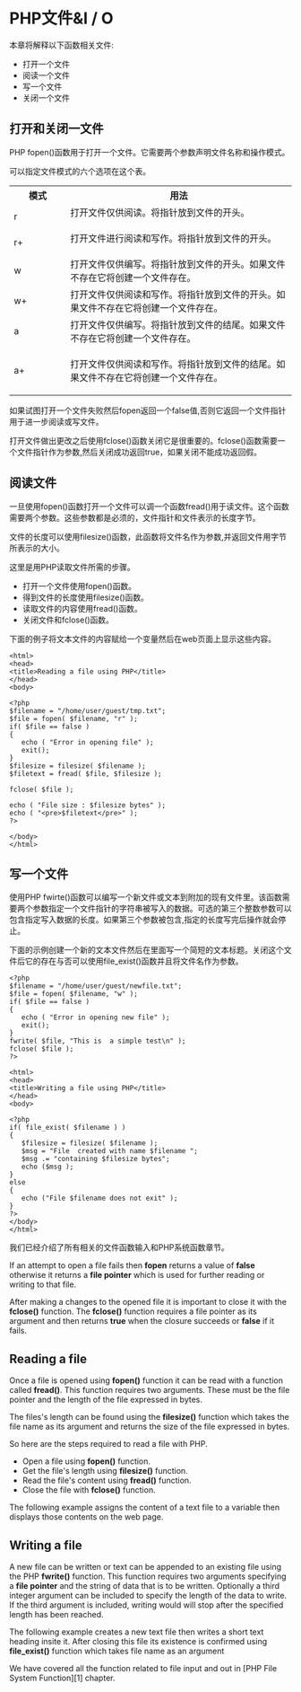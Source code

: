 # PHP文件&I / O
本章将解释以下函数相关文件:

* 打开一个文件
* 阅读一个文件
* 写一个文件
* 关闭一个文件


## 打开和关闭一文件
PHP fopen()函数用于打开一个文件。它需要两个参数声明文件名称和操作模式。

可以指定文件模式的六个选项在这个表。

<table class="table table-bordered">
<tr>
<th width="20%">
模式	
</th>
<th width="80%">
用法
</th>
</tr>
<tr>
<td>
r
</td>
<td>打开文件仅供阅读。将指针放到文件的开头。






</p>
</td>
</tr>
<tr>
<td>
r+
</td>
<td>
打开文件进行阅读和写作。将指针放到文件的开头。</p>
</td>
</tr>
<tr>
<td>
w
</td>
<td>
打开文件仅供编写。将指针放到文件的开头。如果文件不存在它将创建一个文件存在。
</td>
</tr>
<tr>
<td>
w+
</td>
<td>
打开文件仅供阅读和写作。将指针放到文件的开头。如果文件不存在它将创建一个文件存在。
</td>
</tr>
<tr>
<td>
a
</td>
<td>
打开文件仅供编写。将指针放到文件的结尾。如果文件不存在它将创建一个文件存在。
</td>
</tr>
<tr>
<td>
a+
</td>
<td>

打开文件仅供阅读和写作。将指针放到文件的结尾。如果文件不存在它将创建一个文件存在。
</td>
</tr>
</table>
如果试图打开一个文件失败然后fopen返回一个false值,否则它返回一个文件指针用于进一步阅读或写文件。

打开文件做出更改之后使用fclose()函数关闭它是很重要的。fclose()函数需要一个文件指针作为参数,然后关闭成功返回true，如果关闭不能成功返回假。

## 阅读文件
一旦使用fopen()函数打开一个文件可以调一个函数fread()用于读文件。这个函数需要两个参数。这些参数都是必须的，文件指针和文件表示的长度字节。

文件的长度可以使用filesize()函数，此函数将文件名作为参数,并返回文件用字节所表示的大小。

这里是用PHP读取文件所需的步骤。　　　　

* 打开一个文件使用fopen()函数。　　　　
* 得到文件的长度使用filesize()函数。　　　　
* 读取文件的内容使用fread()函数。　　　　
* 关闭文件和fclose()函数。


下面的例子将文本文件的内容赋给一个变量然后在web页面上显示这些内容。

	<html>
	<head>
	<title>Reading a file using PHP</title>
	</head>
	<body>
	
	<?php
	$filename = "/home/user/guest/tmp.txt";
	$file = fopen( $filename, "r" );
	if( $file == false )
	{
	   echo ( "Error in opening file" );
	   exit();
	}
	$filesize = filesize( $filename );
	$filetext = fread( $file, $filesize );
	
	fclose( $file );
	
	echo ( "File size : $filesize bytes" );
	echo ( "<pre>$filetext</pre>" );
	?>
	
	</body>
	</html>

## 写一个文件
使用PHP fwirte()函数可以编写一个新文件或文本到附加的现有文件里。该函数需要两个参数指定一个文件指针的字符串被写入的数据。可选的第三个整数参数可以包含指定写入数据的长度。如果第三个参数被包含,指定的长度写完后操作就会停止。

下面的示例创建一个新的文本文件然后在里面写一个简短的文本标题。关闭这个文件后它的存在与否可以使用file_exist()函数并且将文件名作为参数。

	<?php
	$filename = "/home/user/guest/newfile.txt";
	$file = fopen( $filename, "w" );
	if( $file == false )
	{
	   echo ( "Error in opening new file" );
	   exit();
	}
	fwrite( $file, "This is  a simple test\n" );
	fclose( $file );
	?>
	
	<html>
	<head>
	<title>Writing a file using PHP</title>
	</head>
	<body>
	
	<?php
	if( file_exist( $filename ) )
	{
	   $filesize = filesize( $filename );
	   $msg = "File  created with name $filename ";
	   $msg .= "containing $filesize bytes";
	   echo ($msg );
	}
	else
	{
	   echo ("File $filename does not exit" );
	}
	?>
	</body>
	</html>

我们已经介绍了所有相关的文件函数输入和PHP系统函数章节。






If an attempt to open a file fails then **fopen** returns a value of **false** otherwise it returns a **file pointer** which is used for further reading or writing to that file.

After making a changes to the opened file it is important to close it with the **fclose()** function. The **fclose()** function requires a file pointer as its argument and then returns **true** when the closure succeeds or **false** if it fails.

## Reading a file

Once a file is opened using **fopen()** function it can be read with a function called **fread()**. This function requires two arguments. These must be the file pointer and the length of the file expressed in bytes.

The files's length can be found using the **filesize()** function which takes the file name as its argument and returns the size of the file expressed in bytes.

So here are the steps required to read a file with PHP.

* Open a file using **fopen()** function.
* Get the file's length using **filesize()** function.
* Read the file's content using **fread()** function.
* Close the file with **fclose()** function.

The following example assigns the content of a text file to a variable then displays those contents on the web page.

    
    
    
    
    

    

    
    

## Writing a file

A new file can be written or text can be appended to an existing file using the PHP **fwrite()** function. This function requires two arguments specifying a **file pointer** and the string of data that is to be written. Optionally a third integer argument can be included to specify the length of the data to write. If the third argument is included, writing would will stop after the specified length has been reached.

The following example creates a new text file then writes a short text heading insite it. After closing this file its existence is confirmed using **file_exist()** function which takes file name as an argument

    

    
    
    
    
    

    
    
    

We have covered all the function related to file input and out in [PHP File System Function][1] chapter.

